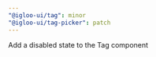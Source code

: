 ```yaml
---
"@igloo-ui/tag": minor
"@igloo-ui/tag-picker": patch
---
```


Add a disabled state to the Tag component
